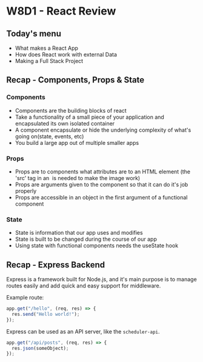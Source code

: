# W8D1 - React Review

## Today's menu

- What makes a React App
- How does React work with external Data
- Making a Full Stack Project

## Recap - Components, Props & State

### Components

- Components are the building blocks of react
- Take a functionality of a small piece of your application and encapsulated its own isolated container
- A component encapsulate or hide the underlying complexity of what's going on(state, events, etc)
- You build a large app out of multiple smaller apps

### Props

- Props are to components what attributes are to an HTML element
  (the 'src' tag in an <img> is needed to make the image work)
- Props are arguments given to the component so that it can do it's job properly
- Props are accessible in an object in the first argument of a functional component

### State

- State is information that our app uses and modifies
- State is built to be changed during the course of our app
- Using state with functional components needs the useState hook

## Recap - Express Backend

Express is a framework built for Node.js, and it's main purpose is to manage routes easily and add quick and easy support for middleware.

Example route:

```jsx
app.get("/hello", (req, res) => {
  res.send("Hello world!");
});
```

Express can be used as an API server, like the `scheduler-api`.

```jsx
app.get("/api/posts", (req, res) => {
  res.json(someObject);
});
```
